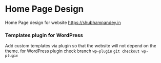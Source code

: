 # Home Page Design 

Home Page design for website https://shubhampandey.in

### Templates plugin for WordPress

Add custom templates via plugin so that the website will not depend on the theme.
for WordPress plugin check branch `wp-plugin`
`git checkout wp-plugin`
